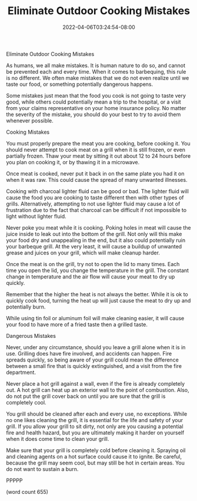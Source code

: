 ﻿---
title: "Eliminate Outdoor Cooking Mistakes"
date: 2022-04-06T03:24:54-08:00
description: "BBQs txt Tips for Web Success"
featured_image: "/images/BBQs txt.jpg"
tags: ["BBQs txt"]
---

Eliminate Outdoor Cooking Mistakes 

As humans, we all make mistakes. It is human nature to do so, and cannot be prevented each and every time. When it comes to barbequing, this rule is no different. We often make mistakes that we do not even realize until we taste our food, or something potentially dangerous happens.

Some mistakes just mean that the food you cook is not going to taste very good, while others could potentially mean a trip to the hospital, or a visit from your claims representative on your home insurance policy. No matter the severity of the mistake, you should do your best to try to avoid them whenever possible.

Cooking Mistakes

You must properly prepare the meat you are cooking, before cooking it. You should never attempt to cook meat on a grill when it is still frozen, or even partially frozen. Thaw your meat by sitting it out about 12 to 24 hours before you plan on cooking it, or by thawing it in a microwave.

Once meat is cooked, never put it back in on the same plate you had it on when it was raw. This could cause the spread of many unwanted illnesses. 

Cooking with charcoal lighter fluid can be good or bad. The lighter fluid will cause the food you are cooking to taste different then with other types of grills. Alternatively, attempting to not use lighter fluid may cause a lot of frustration due to the fact that charcoal can be difficult if not impossible to light without lighter fluid.

Never poke you meat while it is cooking. Poking holes in meat will cause the juice inside to leak out into the bottom of the grill.  Not only will this make your food dry and unappealing in the end, but it also could potentially ruin your barbeque grill. At the very least, it will cause a buildup of unwanted grease and juices on your grill, which will make cleanup harder.

Once the meat is on the grill, try not to open the lid to many times. Each time you open the lid, you change the temperature in the grill. The constant change in temperature and the air flow will cause your meat to dry up quickly.

Remember that the higher the heat is not always the better. While it is ok to quickly cook food, turning the heat up will just cause the meat to dry up and potentially burn.

While using tin foil or aluminum foil will make cleaning easier, it will cause your food to have more of a fried taste then a grilled taste.

Dangerous Mistakes

Never, under any circumstance, should you leave a grill alone when it is in use. Grilling does have fire involved, and accidents can happen. Fire spreads quickly, so being aware of your grill could mean the difference between a small fire that is quickly extinguished, and a visit from the fire department.

Never place a hot grill against a wall, even if the fire is already completely out. A hot grill can heat up an exterior wall to the point of combustion. Also, do not put the grill cover back on until you are sure that the grill is completely cool.

You grill should be cleaned after each and every use, no exceptions. While no one likes cleaning the grill, it is essential for the life and safety of your grill. If you allow your grill to sit dirty, not only are you causing a potential fire and health hazard, but you are ultimately making it harder on yourself when it does come time to clean your grill.

Make sure that your grill is completely cold before cleaning it. Spraying oil and cleaning agents on a hot surface could cause it to ignite. Be careful, because the grill may seem cool, but may still be hot in certain areas. You do not want to sustain a burn.

PPPPP

(word count 655)

